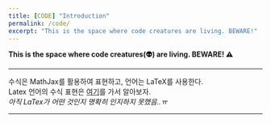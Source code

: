```yaml
---
title: [CODE] "Introduction"
permalink: /code/
excerpt: "This is the space where code creatures are living. BEWARE!"
---
```



**This is the space where code creatures(:alien:) are living. BEWARE! :warning:**

---

수식은 MathJax를 활용하여 표현하고, 언어는 LaTeX를 사용한다.<br>
Latex 언어의 수식 표현은 [여기](https://www.codecogs.com/latex/eqneditor.php)를 가서 알아보자.<br>
*아직 LaTex가 어떤 것인지 명확히 인지하지 못했음..ㅠ*<br>

---

